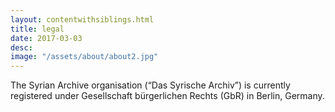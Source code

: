 ```yaml
---
layout: contentwithsiblings.html
title: legal
date: 2017-03-03
desc:
image: "/assets/about/about2.jpg"
---
```


 The Syrian Archive organisation (“Das Syrische Archiv”) is currently registered under Gesellschaft bürgerlichen Rechts (GbR) in Berlin, Germany. 

